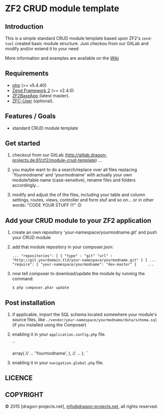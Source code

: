 # ZF2 CRUD module template


## Introduction

This is a simple standard CRUD module template based upon ZF2's `zend-tool` created basic module structure. Just checkou from our GitLab and modify and/or extend it to your need

More information and examples are available on the [Wiki](http://gitlab.dragon-projects.de:81/zf2/module-crud-template/wikis/home)



## Requirements

* [php](http://php.net) (>= v5.4.40)
* [Zend Framework 2](https://github.com/zendframework/zf2) (>= v2.4.0)
* [ZF2BaseApp](http://gitlab.dragon-projects.de:81/zf2/application-base) (latest master).
* [ZFC-User](https://github.com/ZF-Commons/ZfcUser) (optional).



## Features / Goals

* standard CRUD module template



## Get started

1. checkout from our GitLab (http://gitlab.dragon-projects.de:81/zf2/module-crud-template) ...

2. you maybe want to do a search/replace over all files replacing 'Yourmodname' and 'yourmodname' with actually your own module/table name (case-sensitive), rename files and folders accordingly...

3. modify and adjust the of the files, including your table and column settings, routes, views, controller and form stuf and so on... or in other words: "CODE YOUR STUFF !!!" :D



## Add your CRUD module to your ZF2 application

1. create an own repository 'your-namespace/yourmodname.git' and push your CRUD module

2. add that module repository in your composer.json:

    ``...
    "repositories": [
        {
            "type" : "git"
            "url" : "http://git.yourdomain.tld/your-namespace/yourmodname.git"
        }
    ]
    ...
    "require": {
        "your-namespace/yourmodname": "dev-master"
    }    
    ...``

3. now tell composer to download/update the module by running the command:

    ``
    $ php composer.phar update
    ``



## Post installation

1. if applicable, import the SQL schema located somewhere your module's source files, like `./vendor/your-namespace/yourmodname/data/schema.sql` (if you installed using the Composer)

2. enabling it in your `application.config.php` file.

    ``
    <?php
    return array(
        'modules' => array(
            // ...
            'Yourmodname',
        ),
        // ...
    );
    ``

3. enabling it in your `navigation.global.php` file.



## LICENCE



## COPYRIGHT

&copy; 2015 [dragon-projects.net], info@dragon-projects.net, all rights reserved.